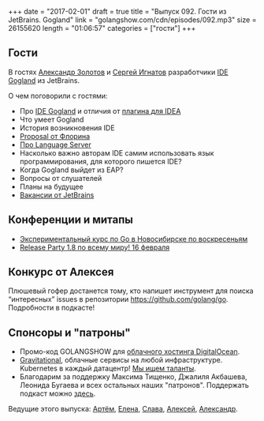 +++
date = "2017-02-01"
draft = true
title = "Выпуск 092. Гости из JetBrains. Gogland"
link = "golangshow.com/cdn/episodes/092.mp3"
size = 26155620
length = "01:06:57"
categories = ["гости"]
+++

## Гости

В гостях [Александр Золотов](https://github.com/zolotov) и [Сергей Игнатов](https://github.com/ignatov)
разработчики [IDE Gogland](https://www.jetbrains.com/go/) из JetBrains.

О чем поговорили с гостями:

* Про [IDE Gogland](https://www.jetbrains.com/go/) и отличия от [плагина для IDEA](https://github.com/go-lang-plugin-org/go-lang-idea-plugin)
* Что умеет Gogland
* История возникновения IDE
* [Proposal от Флорина](https://github.com/golang/go/issues/18790)
* [Про Language Server](https://github.com/sourcegraph/go-langserver)
* Насколько важно авторам IDE самим использовать язык программирования, для которого пишется IDE?
* Когда Gogland выйдет из EAP?
* Вопросы от слушателей
* Планы на будущее
* [Вакансии от JetBrains](https://spb.hh.ru/vacancy/19375026)

## Конференции и митапы

* [Экспериментальный курс по Go в Новосибирске по воскресеньям](https://vk.com/sunday_go_school)
* [Release Party 1.8 по всему миру! 16 февраля](https://github.com/golang/go/wiki/Go-1.8-Release-Party)

## Конкурс от Алексея

Плюшевый гофер достанется тому, кто напишет инструмент для поиска “интересных” issues в репозитории https://github.com/golang/go.
Подробности в подкасте!

## Спонсоры и "патроны"

- Промо-код GOLANGSHOW для [облачного хостинга DigitalOcean](https://www.digitalocean.com/?utm_campaign=golangshow&utm_medium=podcast&refcode=63eedb038a3e).
- [Gravitational](http://gravitational.com), облачные сервисы на любой инфраструктуре. Kubernetes в каждый датацентр! [Мы ищем таланты](https://github.com/gravitational/careers).
- Благодарим за поддержку Максима Тищенко, Джалиля Акбашева, Леонида Бугаева и всех остальных наших "патронов". Поддержать подкаст можно [здесь](https://www.patreon.com/golangshow).

Ведущие этого выпуска: [Артём](https://twitter.com/miolini), [Елена](https://twitter.com/webdeva), [Слава](https://twitter.com/m0sth8), [Алексей](https://twitter.com/paaleksey), [Александр](https://twitter.com/LK4D4math).
